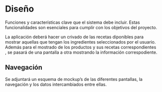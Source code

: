 # Diseño 

Funciones y características clave que el sistema debe incluir. Estas funcionalidades son esenciales para cumplir con los objetivos del proyecto.

La aplicación deberá hacer un crivado de las recetas diponibles para mostrar aquellas que tengan los ingredientes seleccionados por el usuario.
Además para el mostrado de los productos y sus recetas correspondientes , se pasará de una pantalla a otra mostrando la información correspodiente.

## Navegación 

Se adjuntará un esquema de mockup’s de las diferentes pantallas, la navegación y los datos intercambiados entre ellas.
